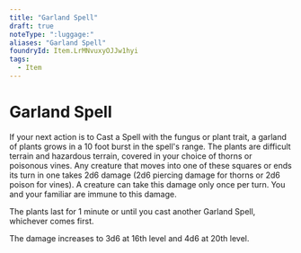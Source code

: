 ```yaml
---
title: "Garland Spell"
draft: true
noteType: ":luggage:"
aliases: "Garland Spell"
foundryId: Item.LrMNvuxyOJJw1hyi
tags:
  - Item
---
```


# Garland Spell

If your next action is to Cast a Spell with the fungus or plant trait, a garland of plants grows in a 10 foot burst in the spell's range. The plants are difficult terrain and hazardous terrain, covered in your choice of thorns or poisonous vines. Any creature that moves into one of these squares or ends its turn in one takes 2d6 damage (2d6 piercing damage for thorns or 2d6 poison for vines). A creature can take this damage only once per turn. You and your familiar are immune to this damage.

The plants last for 1 minute or until you cast another Garland Spell, whichever comes first.

The damage increases to 3d6 at 16th level and 4d6 at 20th level.
